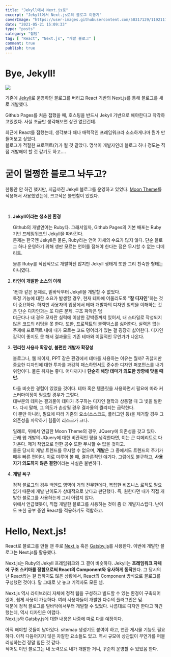 ```yaml
---
title: "Jekyll에서 Next.js로"
excerpt: "Jekyll에서 Next.js로의 블로그 이동기"
coverImage: "https://user-images.githubusercontent.com/50317129/119211732-cf6de280-baee-11eb-8539-f2f5344fecb1.png"
date: "2021-05-21 15:09:33"
type: "posts"
category: "잡담"
tag: [ "React", "Next.js", "개발 블로그" ]
comment: true
publish: true
---
```


# Bye, Jekyll!

<div>
	<img src="https://user-images.githubusercontent.com/50317129/119211743-e44a7600-baee-11eb-85d0-f21c1f68debc.png" />
</div>

기존에 <a href="http://jekyllrb-ko.github.io/" target="_blank" class="pink-500">Jekyll</a>로 운영하던 블로그를 버리고 React 기반의 <span class="blue-500">Next.js</span>를 통해 블로그를 새로 개발했다.

Github Pages를 처음 접했을 때, 호스팅을 반드시 <span class="pink-500">Jekyll</span> 기반으로 해야한다고 착각하고있었다. 사실 조금만 생각해보면 상관 없던건데.

최근에 React를 접했는데, 생각보다 꽤나 매력적인 프레임워크라 소소하게나마 뭔가 만들어보고 싶었다.  
블로그가 적절한 프로젝트(?)가 될 것 같았다. 명색이 개발자인데 블로그 하나 정도는 직접 개발해야 할 것 같기도 하고....

# 굳이 멀쩡한 블로그 놔두고?

한동안 안 하긴 했지만, 지금까진 <span class="pink-500">Jekyll</span> 블로그를 운영하고 있었다. [Moon Theme](http://taylantatli.github.io/Moon/)를 적용해서 사용했었는데, 크고작은 불편함이 있었다.

<br />

1. <b class="green-500">Jekyll이라는 생소한 환경</b>

	Github의 개발언어는 <span class="red-500">Ruby</span>다. 그래서일까, Github Pages의 기본 배포는 <span class="red-500">Ruby</span> 기반 프레임워크인 <span class="pink-500">Jekyll</span>을 따라간다.  
	문제는 한국엔 <span class="pink-500">Jekyll</span>은 물론, <span class="red-500">Ruby</span>라는 언어 자체의 수요가 많지 않다. 단순 블로그 하나 운영하기 위해 생판 모르는 언어를 접해야 한다는 점은 무시할 수 없는 디메리트.

	물론 <span class="red-500">Ruby</span>를 직접적으로 개발하진 않지만 <span class="pink-500">Jekyll</span> 생태계 또한 그리 친숙한 형태는 아니였다.

2. <b class="green-500">타인이 개발한 소스의 이해</b>

	1번과 같은 문제로, 밑바닥부터 <span class="pink-500">Jekyll</span>을 개발할 수 없었다.  
	특정 기능에 대한 소요가 발생할 경우, 현재 테마에 어울리도록 "**잘 디자인**"하는 것이 중요하다. 하지만 사용자의 입장에서 테마 개발자의 디자인 철학을 이해하는 것은 단순 디자인과는 또 다른 문제. 구조 파악은 덤  
	더군다나 내 경우 모자란 실력에 이상한 강박증까지 있어서, 내 스타일로 작성되지 않은 코드의 리딩을 못 한다. 또한, 프로젝트의 블랙박스를 싫어한다. 실력은 없는 주제에 프로젝트 내에 내가 모르는 코드 덩어리가 있는 걸 굉장히 싫어한다. 디자인 감각이 좋지도 못 해서 결과물도 기존 테마와 이질적인 무언가가 나온다.

3. <b class="green-500">편리한 사용자 확장성, 불편한 개발자 확장성</b>

	블로그나, 웹 페이지, PPT 같은 환경에서 <span class="grenn-500">테마</span>를 사용하는 이유는 뭘까? 귀찮지만 중요한 디자인에 대한 투자를 과감히 패스하면서도 준수한 디자인 퍼포먼스를 내기 위함이다. 물론 취지는 좋다. 어디까지나 **단순히 해당 테마가 의도한 방향에 맞을 때만.**

	다들 비슷한 경험이 있었을 것이다. 테마 혹은 템플릿을 사용하면서 필요에 따라 커스터마이징이 필요할 경우가 그렇다.  
	대부분의 테마는 결과물이 테마가 추구하는 디자인 철학과 상통할 때 그 빛을 발한다. 다시 말해, 그 의도가 손상될 경우 결과물의 퀄리티는 급락한다.  
	이 뿐만 아니라, <span class="red-500">필요에 따라 기존의 요소(소스코드, 플러그인 등)을 제거할 경우 그 의존성을 파악하기 힘들어 리스크</span>가 크다.

	일례로, 위에서 언급한 <span class="lightBlue-500">Moon Theme</span>의 경우, JQuery에 의존성을 갖고 있다.  
	근래 웹 개발의 JQuery에 대한 비관적인 평을 생각한다면, 이는 큰 디메리트로 다가온다. 제거 작업으로 인한 공수 또한 무시할 수 없을 것이고.  
	물론 당시의 개발 트렌드를 무시할 수 없으며, **개발**은 그 중에서도 트렌드의 주기가 매우 빠른 편이다. 이로 미루어 볼 때, 결과론적인 얘기다. 그럼에도 불구하고, **사용자가 의도하지 않은 결함**이라는 사실은 불변하다.

4. <b class="green-500">개발 욕구</b>

	정적 블로그의 경우 백엔드 영역이 거의 전무한데다, 복잡한 비즈니스 로직도 필요 없기 때문에 개발 난이도가 상대적으로 낮다고 판단했다. 즉, 원한다면 내가 직접 개발한 블로그를 사용하는게 그리 어렵지 않다.  
	위에서 언급했듯이, 직접 개발한 블로그를 사용하는 것이 좀 더 개발자스럽다. 난이도 또한 공부 중인 React를 적용하기도 적합하고.

# Hello, Next.js!

React로 블로그를 만들 땐 주로 <a href="https://nextjs.org/" target="_blank" class="blue-500">Next.js</a> 혹은 <a href="https://www.gatsbyjs.com/" target="_blank" class="deepPurple-400">Gatsby.js</a>를 사용한다. 이번에 개발한 블로그는 <span class="blue-500">Next.js</span>를 활용했다.

<span class="blue-500">Next.js</span>는 <span class="red-500">Ruby</span>의 <span class="pink-500">Jekyll</span> 프레임워크와 그 결이 비슷하다. <span class="pink-500">Jekyll</span>는 **프레임워크 자체에 구조 스키마를 정함으로써 React의 Component와 유사하게 동작**한다. 그 당시의 난 React라는 걸 접하지도 않은 상황에서, React의 Component 방식으로 블로그를 구성했던 것이다. 말 그대로 낫 놓고 기역자도 모른 셈.

<span class="blue-500">Next.js</span> 역시 라이브러리 자체에 정적 웹을 구성하고 빌드할 수 있는 환경이 구축되어 있어, 쉽게 사용이 가능하다. 여러 사용자들이 개발한 다수의 플러그인은 덤.  
덕분에 정적 블로그를 밑바닥에서부터 개발할 수 있었다. 나름대로 디자인 한다고 하긴 했는데, 역시 디자인은 어렵다.  
<span class="blue-500">Next.js</span>와 <span class="deepPurple-500">Gatsby.js</span>에 대한 내용은 나중에 따로 다룰 예정이다.

아직 해야할 것들이 남아있다. sitemap 생성기도 붙여야 하고, 연관 게시물 기능도 필요하다. 아직 다듬어지지 않은 자잘한 요소들도 있고. 역시 규모에 상관없이 무언가를 퍼블리싱하는건 정말 힘든 것 같다.  
적어도 이번 블로그는 내 노력으로 내가 개발한 거니, 꾸준히 운영할 수 있었음 한다.
